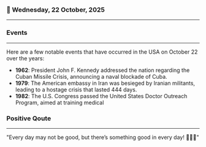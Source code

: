 ### 📅 Wednesday, 22 October, 2025
------
### Events
------
Here are a few notable events that have occurred in the USA on October 22 over the years:

- **1962**: President John F. Kennedy addressed the nation regarding the Cuban Missile Crisis, announcing a naval blockade of Cuba.
- **1979**: The American embassy in Iran was besieged by Iranian militants, leading to a hostage crisis that lasted 444 days.
- **1982**: The U.S. Congress passed the United States Doctor Outreach Program, aimed at training medical
### Positive Qoute
------
"Every day may not be good, but there’s something good in every day! 🌟✨💖"
